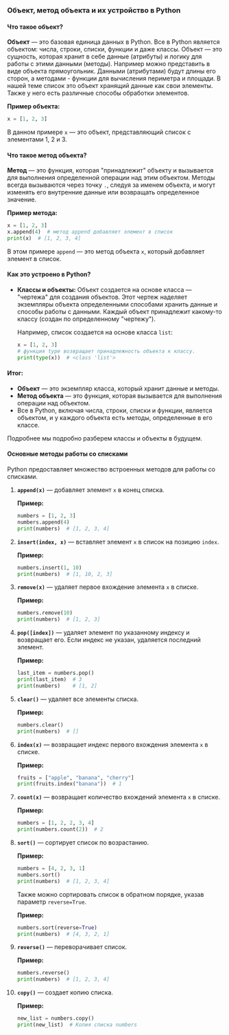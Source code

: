 ### Объект, метод объекта и их устройство в Python

#### Что такое объект?

**Объект** — это базовая единица данных в Python. Все в Python является объектом: числа, строки, списки, функции и даже классы. Объект — это сущность, которая хранит в себе данные (атрибуты) и логику для работы с этими данными (методы). Например можно представить в виде объекта прямоугольник. Данными (атрибутами) будут длины его сторон, а методами - функции для вычисления периметра и площади. В нашей теме список это объект хранящий данные как свои элементы. Также у него есть различные способы обработки элементов.

**Пример объекта:**
```python
x = [1, 2, 3]
```

В данном примере `x` — это объект, представляющий список с элементами 1, 2 и 3. 

#### Что такое метод объекта?
**Метод** — это функция, которая "принадлежит" объекту и вызывается для выполнения определенной операции над этим объектом. Методы всегда вызываются через точку `.`, следуя за именем объекта, и могут изменять его внутренние данные или возвращать определенное значение.

**Пример метода:**
```python
x = [1, 2, 3]
x.append(4)  # метод append добавляет элемент в список
print(x)  # [1, 2, 3, 4]
```

В этом примере `append` — это метод объекта `x`, который добавляет элемент в список.

#### Как это устроено в Python?
- **Классы и объекты:** Объект создается на основе класса — "чертежа" для создания объектов. Этот чертеж наделяет экземпляры объекта определенными способами хранить данные и способы работы с данными. Каждый объект принадлежит какому-то классу (создан по определенному "чертежу").
  
  Например, список создается на основе класса `list`:
  ```python
  x = [1, 2, 3]
  # функция type возвращает принадлежность объекта к классу.
  print(type(x))  # <class 'list'>
  ```

#### Итог:
- **Объект** — это экземпляр класса, который хранит данные и методы.
- **Метод объекта** — это функция, которая вызывается для выполнения операции над объектом.
- Все в Python, включая числа, строки, списки и функции, является объектом, и у каждого объекта есть методы, определенные в его классе.

Подробнее мы подробно разберем классы и объекты в будущем.

#### Основные методы работы со списками

Python предоставляет множество встроенных методов для работы со списками.

1. **`append(x)`** — добавляет элемент `x` в конец списка.

   **Пример:**
   ```python
   numbers = [1, 2, 3]
   numbers.append(4)
   print(numbers)  # [1, 2, 3, 4]
   ```

2. **`insert(index, x)`** — вставляет элемент `x` в список на позицию `index`.

   **Пример:**
   ```python
   numbers.insert(1, 10)
   print(numbers)  # [1, 10, 2, 3]
   ```

3. **`remove(x)`** — удаляет первое вхождение элемента `x` в списке.

   **Пример:**
   ```python
   numbers.remove(10)
   print(numbers)  # [1, 2, 3]
   ```

4. **`pop([index])`** — удаляет элемент по указанному индексу и возвращает его. Если индекс не указан, удаляется последний элемент.

   **Пример:**
   ```python
   last_item = numbers.pop()
   print(last_item)  # 3
   print(numbers)    # [1, 2]
   ```

5. **`clear()`** — удаляет все элементы списка.

   **Пример:**
   ```python
   numbers.clear()
   print(numbers)  # []
   ```

6. **`index(x)`** — возвращает индекс первого вхождения элемента `x` в списке.

   **Пример:**
   ```python
   fruits = ["apple", "banana", "cherry"]
   print(fruits.index("banana"))  # 1
   ```

7. **`count(x)`** — возвращает количество вхождений элемента `x` в списке.

   **Пример:**
   ```python
   numbers = [1, 2, 2, 3, 4]
   print(numbers.count(2))  # 2
   ```

8. **`sort()`** — сортирует список по возрастанию.

   **Пример:**
   ```python
   numbers = [4, 2, 3, 1]
   numbers.sort()
   print(numbers)  # [1, 2, 3, 4]
   ```

   Также можно сортировать список в обратном порядке, указав параметр `reverse=True`.

   **Пример:**
   ```python
   numbers.sort(reverse=True)
   print(numbers)  # [4, 3, 2, 1]
   ```

9. **`reverse()`** — переворачивает список.

   **Пример:**
   ```python
   numbers.reverse()
   print(numbers)  # [1, 2, 3, 4]
   ```

10. **`copy()`** — создает копию списка.

    **Пример:**
    ```python
    new_list = numbers.copy()
    print(new_list)  # Копия списка numbers
    ```
